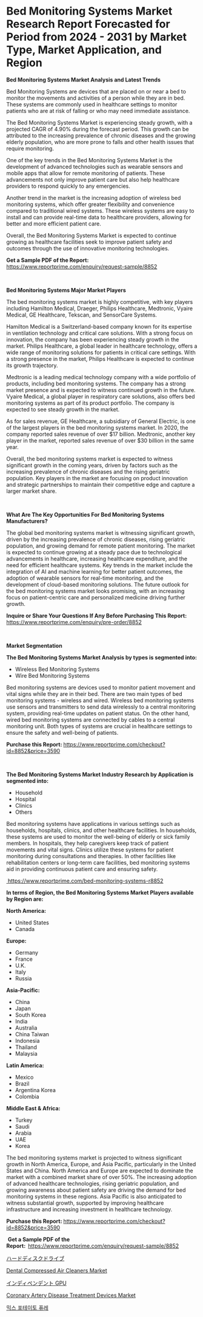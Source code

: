 <p><h1>Bed Monitoring Systems Market Research Report Forecasted for Period from 2024 -  2031 by Market Type, Market Application, and Region</h1></p><p><strong>Bed Monitoring Systems Market Analysis and Latest Trends</strong></p>
<p><p>Bed Monitoring Systems are devices that are placed on or near a bed to monitor the movements and activities of a person while they are in bed. These systems are commonly used in healthcare settings to monitor patients who are at risk of falling or who may need immediate assistance.</p><p>The Bed Monitoring Systems Market is experiencing steady growth, with a projected CAGR of 4.90% during the forecast period. This growth can be attributed to the increasing prevalence of chronic diseases and the growing elderly population, who are more prone to falls and other health issues that require monitoring.</p><p>One of the key trends in the Bed Monitoring Systems Market is the development of advanced technologies such as wearable sensors and mobile apps that allow for remote monitoring of patients. These advancements not only improve patient care but also help healthcare providers to respond quickly to any emergencies.</p><p>Another trend in the market is the increasing adoption of wireless bed monitoring systems, which offer greater flexibility and convenience compared to traditional wired systems. These wireless systems are easy to install and can provide real-time data to healthcare providers, allowing for better and more efficient patient care.</p><p>Overall, the Bed Monitoring Systems Market is expected to continue growing as healthcare facilities seek to improve patient safety and outcomes through the use of innovative monitoring technologies.</p></p>
<p><strong>Get a Sample PDF of the Report:&nbsp;</strong> <a href="https://www.reportprime.com/enquiry/request-sample/8852">https://www.reportprime.com/enquiry/request-sample/8852</a></p>
<p>&nbsp;</p>
<p><strong>Bed Monitoring Systems Major Market Players</strong></p>
<p><p>The bed monitoring systems market is highly competitive, with key players including Hamilton Medical, Draeger, Philips Healthcare, Medtronic, Vyaire Medical, GE Healthcare, Tekscan, and SensorCare Systems. </p><p>Hamilton Medical is a Switzerland-based company known for its expertise in ventilation technology and critical care solutions. With a strong focus on innovation, the company has been experiencing steady growth in the market. Philips Healthcare, a global leader in healthcare technology, offers a wide range of monitoring solutions for patients in critical care settings. With a strong presence in the market, Philips Healthcare is expected to continue its growth trajectory.</p><p>Medtronic is a leading medical technology company with a wide portfolio of products, including bed monitoring systems. The company has a strong market presence and is expected to witness continued growth in the future. Vyaire Medical, a global player in respiratory care solutions, also offers bed monitoring systems as part of its product portfolio. The company is expected to see steady growth in the market.</p><p>As for sales revenue, GE Healthcare, a subsidiary of General Electric, is one of the largest players in the bed monitoring systems market. In 2020, the company reported sales revenue of over $17 billion. Medtronic, another key player in the market, reported sales revenue of over $30 billion in the same year.</p><p>Overall, the bed monitoring systems market is expected to witness significant growth in the coming years, driven by factors such as the increasing prevalence of chronic diseases and the rising geriatric population. Key players in the market are focusing on product innovation and strategic partnerships to maintain their competitive edge and capture a larger market share.</p></p>
<p>&nbsp;</p>
<p><strong>What Are The Key Opportunities For Bed Monitoring Systems Manufacturers?</strong></p>
<p><p>The global bed monitoring systems market is witnessing significant growth, driven by the increasing prevalence of chronic diseases, rising geriatric population, and growing demand for remote patient monitoring. The market is expected to continue growing at a steady pace due to technological advancements in healthcare, increasing healthcare expenditure, and the need for efficient healthcare systems. Key trends in the market include the integration of AI and machine learning for better patient outcomes, the adoption of wearable sensors for real-time monitoring, and the development of cloud-based monitoring solutions. The future outlook for the bed monitoring systems market looks promising, with an increasing focus on patient-centric care and personalized medicine driving further growth.</p></p>
<p><strong>Inquire or Share Your Questions If Any Before Purchasing This Report:</strong> <a href="https://www.reportprime.com/enquiry/pre-order/8852">https://www.reportprime.com/enquiry/pre-order/8852</a></p>
<p>&nbsp;</p>
<p><strong>Market Segmentation</strong></p>
<p><strong>The Bed Monitoring Systems Market Analysis by types is segmented into:</strong></p>
<p><ul><li>Wireless Bed Monitoring Systems</li><li>Wire Bed Monitoring Systems</li></ul></p>
<p><p>Bed monitoring systems are devices used to monitor patient movement and vital signs while they are in their bed. There are two main types of bed monitoring systems - wireless and wired. Wireless bed monitoring systems use sensors and transmitters to send data wirelessly to a central monitoring system, providing real-time updates on patient status. On the other hand, wired bed monitoring systems are connected by cables to a central monitoring unit. Both types of systems are crucial in healthcare settings to ensure the safety and well-being of patients.</p></p>
<p><strong>Purchase this Report:&nbsp;</strong><a href="https://www.reportprime.com/checkout?id=8852&price=3590">https://www.reportprime.com/checkout?id=8852&price=3590</a></p>
<p>&nbsp;</p>
<p><strong>The Bed Monitoring Systems Market Industry Research by Application is segmented into:</strong></p>
<p><ul><li>Household</li><li>Hospital</li><li>Clinics</li><li>Others</li></ul></p>
<p><p>Bed monitoring systems have applications in various settings such as households, hospitals, clinics, and other healthcare facilities. In households, these systems are used to monitor the well-being of elderly or sick family members. In hospitals, they help caregivers keep track of patient movements and vital signs. Clinics utilize these systems for patient monitoring during consultations and therapies. In other facilities like rehabilitation centers or long-term care facilities, bed monitoring systems aid in providing continuous patient care and ensuring safety.</p></p>
<p><a href="https://www.reportprime.com/bed-monitoring-systems-r8852">&nbsp;https://www.reportprime.com/bed-monitoring-systems-r8852</a></p>
<p><strong>In terms of Region, the Bed Monitoring Systems Market Players available by Region are:</strong></p>
<p>
    <p> <strong> North America: </strong>
        <ul>
            <li>United States</li>
            <li>Canada</li>
        </ul>
        </p> 
    <p> <strong> Europe: </strong>
        <ul>
            <li>Germany</li>
            <li>France</li>
            <li>U.K.</li>
            <li>Italy</li>
            <li>Russia</li>
        </ul>
        </p> 
    <p> <strong> Asia-Pacific: </strong>
        <ul>
            <li>China</li>
            <li>Japan</li>
            <li>South Korea</li>
            <li>India</li>
            <li>Australia</li>
            <li>China Taiwan</li>
            <li>Indonesia</li>
            <li>Thailand</li>
            <li>Malaysia</li>
        </ul>
        </p> 
    <p> <strong> Latin America: </strong>
        <ul>
            <li>Mexico</li>
            <li>Brazil</li>
            <li>Argentina Korea</li>
            <li>Colombia</li>
        </ul>
        </p> 
    <p> <strong> Middle East & Africa: </strong>
        <ul>
            <li>Turkey</li>
            <li>Saudi</li>
            <li>Arabia</li>
            <li>UAE</li>
            <li>Korea</li>
        </ul>
    </p>
    </p>
<p><p>The bed monitoring systems market is projected to witness significant growth in North America, Europe, and Asia Pacific, particularly in the United States and China. North America and Europe are expected to dominate the market with a combined market share of over 50%. The increasing adoption of advanced healthcare technologies, rising geriatric population, and growing awareness about patient safety are driving the demand for bed monitoring systems in these regions. Asia Pacific is also anticipated to witness substantial growth, supported by improving healthcare infrastructure and increasing investment in healthcare technology.</p></p>
<p><strong>Purchase this Report: </strong><a href="https://www.reportprime.com/checkout?id=8852&price=3590">https://www.reportprime.com/checkout?id=8852&price=3590</a></p>
<p>&nbsp;<strong>Get a Sample PDF of the Report:&nbsp;&nbsp;</strong><a href="https://www.reportprime.com/enquiry/request-sample/8852">https://www.reportprime.com/enquiry/request-sample/8852</a></p>
<p><strong></strong></p>
<p><p><a href="https://github.com/DwightHuels1/Market-Research-Report-List-2/blob/main/222509577788.md">ハードディスクドライブ</a></p><p><a href="https://github.com/mbisetmhermsr/Market-Research-Report-List-3/blob/main/dental-compressed-air-cleaners-market.md">Dental Compressed Air Cleaners Market</a></p><p><a href="https://github.com/JanickJohns/Market-Research-Report-List-2/blob/main/248284577789.md">インディペンデント GPU</a></p><p><a href="https://github.com/elizabethdagraca/Market-Research-Report-List-4/blob/main/coronary-artery-disease-treatment-devices-market.md">Coronary Artery Disease Treatment Devices Market</a></p><p><a href="https://github.com/rsg307664904/Market-Research-Report-List-3/blob/main/399303598400.md">믹스 포테이토 퓨레</a></p></p>